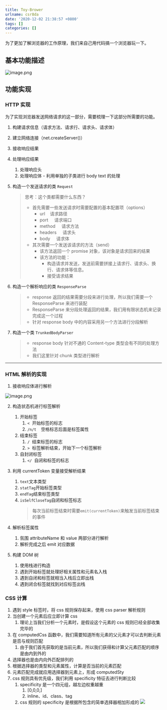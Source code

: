 ```yaml
---
title: Toy-Brower
urlname: csr8da
date: '2020-12-02 21:38:57 +0800'
tags: []
categories: []
---
```


为了更加了解浏览器的工作原理，我们来自己用代码搞一个浏览器玩一下。

## 基本功能描述

![image.png](https://cdn.nlark.com/yuque/0/2020/png/2705850/1607396985290-ee9fbd15-7e2e-4ab0-9f71-7adf34a29f88.png#align=left&display=inline&height=178&margin=%5Bobject%20Object%5D&name=image.png&originHeight=178&originWidth=1506&size=163962&status=done&style=none&width=1506)

## 功能实现

### HTTP 实现

为了实现浏览器发送网络请求的这一部分，需要梳理一下这部分所需要的功能。

1. 构建请求信息（请求方法、请求行、请求头、请求体）
1. 建立网络连接（net.createServer()）
1. 接收响应结果
1. 处理响应结果

   1. 处理响应头
   1. 处理响应体 - 利用单独的子类进行 body text 的处理

1. 构造一个发送请求的类 `Request`

   > 思考：这个类都需要什么东西？
   >
   > - 首先需要一些发送请求时需要配置的基本配置项（options）
   >   - url    请求路径
   >   - port     请求端口
   >   - method     请求方法
   >   - headers     请求头
   >   - body     请求体
   > - 其次需要一个发送该请求的方法（send）
   >   - 该方法返回一个 promise 对象，该对象是请求回来的结果
   >   - 该方法的功能：
   >     - 构造请求并发送，发送前需要拼接上请求行、请求头、换行、请求体等信息。
   >     - 接受请求结果

1. 构造一个解析响应的类 `ResponseParse`

   > - response 返回的结果需要分段来进行处理，所以我们需要一个 ResponseParse 来进行装配
   > - ResponseParse 来分段处理返回的结果，我们用有限状态机来记录完成这一个过程
   > - 针对 response body 中的内容采用另一个方法进行分段解析

1. 构造一个类 `TrunkedBodyParser`
   > - response body 针对不通的 Content-type 类型会有不同的处理方法
   > - 我们这里针对 chunk 类型进行解析

---

### HTML 解析的实现

1. 接收响应体进行解析

![image.png](https://cdn.nlark.com/yuque/0/2020/png/2705850/1607643059789-38ccd590-7e2b-42a1-8852-b7b75fa9d219.png#align=left&display=inline&height=64&margin=%5Bobject%20Object%5D&name=image.png&originHeight=128&originWidth=1108&size=79721&status=done&style=none&width=554)

2. 构造状态机进行标签解析
   1. 开始标签
      1. `<`  开始标签的标志
      1. `/n/t `  空格标志后面是标签属性
   2. 结束标签
      1. `/`  结束标签的标志
      1. `>`  标签解析结束，开始下一个标签解析
   3. 自封闭标签
      1. ` </ `  自闭和标签的标志
3. 利用 currentToken 变量接受解析结果

   1. `text`文本类型
   1. `statTag`开始标签类型
   1. `endTag`结束标签类型
   1. `isSelfCloseTag`自闭和标签标志
      > 每次当前标签结束时需要`emit(currentToken)`来触发当前标签结束的事件

4. 解析标签属性
   1. 氛围 attributeName 和 value 两部分进行解析
   1. 解析完成之后 emit 对应数据
5. 构建 DOM 树
   1. 使用栈进行构造
   1. 遇到开始标签就处理好相关属性和元素名入栈
   1. 遇到自闭和标签就相当入栈后立即出栈
   1. 遇到闭合标签就找到对应标签出栈

### CSS 计算

1. 遇到 style 标签时，将 css 规则保存起来，使用 css parser 解析规则
1. 当创建一个元素后应立即计算 css
   1. 理论上当我们分析一个元素时，是假设这个元素的 css 规则已经全部收集完毕的
1. 在 computedCss 函数中，我们需要知道所有元素的父元素才可以去判断元素是否与规则匹配
   1. 由于我们首先获取的是当前元素，所以我们获得和计算父元素匹配的顺序是由内到外的
1. 选择器也是由内向外匹配排列的
1. 根据选择器的类型和元素属性，计算是否当前的元素匹配
1. 元素匹配完成就应用选择器到元素上，形成 computedSty
1. css 规则具有优先级，我们利用 specificity 特征去进行判断比较
   1. specificity 是一个四元组，越左边权重越重
      1. [0,0,0,]
      1. inline、id、class、tag
   2. css 规则的 specificity 是根据所包含的简单选择器相加形成的
      ![](https://cdn.nlark.com/yuque/0/2020/jpeg/2705850/1607825664969-8a234679-ac32-4c70-a494-6f6a7a466227.jpeg)
